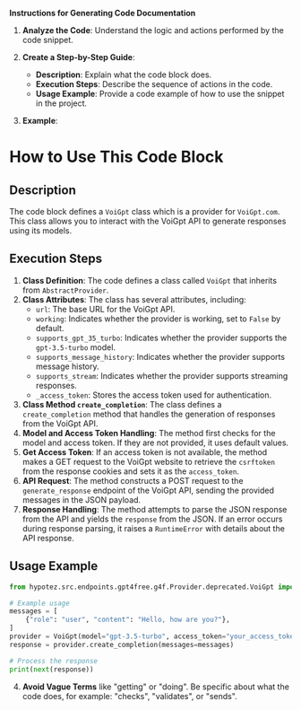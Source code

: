 **Instructions for Generating Code Documentation**

1. **Analyze the Code**: Understand the logic and actions performed by the code snippet.

2. **Create a Step-by-Step Guide**:
    - **Description**: Explain what the code block does.
    - **Execution Steps**: Describe the sequence of actions in the code.
    - **Usage Example**: Provide a code example of how to use the snippet in the project.

3. **Example**:

How to Use This Code Block
=========================================================================================

Description
-------------------------
The code block defines a `VoiGpt` class which is a provider for `VoiGpt.com`. This class allows you to interact with the VoiGpt API to generate responses using its models. 

Execution Steps
-------------------------
1. **Class Definition**: The code defines a class called `VoiGpt` that inherits from `AbstractProvider`. 
2. **Class Attributes**: The class has several attributes, including:
    - `url`: The base URL for the VoiGpt API.
    - `working`: Indicates whether the provider is working, set to `False` by default.
    - `supports_gpt_35_turbo`: Indicates whether the provider supports the `gpt-3.5-turbo` model.
    - `supports_message_history`: Indicates whether the provider supports message history.
    - `supports_stream`: Indicates whether the provider supports streaming responses.
    - `_access_token`: Stores the access token used for authentication.
3. **Class Method `create_completion`**: The class defines a `create_completion` method that handles the generation of responses from the VoiGpt API.
4. **Model and Access Token Handling**: The method first checks for the model and access token. If they are not provided, it uses default values.
5. **Get Access Token**: If an access token is not available, the method makes a GET request to the VoiGpt website to retrieve the `csrftoken` from the response cookies and sets it as the `access_token`.
6. **API Request**: The method constructs a POST request to the `generate_response` endpoint of the VoiGpt API, sending the provided messages in the JSON payload. 
7. **Response Handling**: The method attempts to parse the JSON response from the API and yields the `response` from the JSON. If an error occurs during response parsing, it raises a `RuntimeError` with details about the API response.

Usage Example
-------------------------

```python
from hypotez.src.endpoints.gpt4free.g4f.Provider.deprecated.VoiGpt import VoiGpt

# Example usage 
messages = [
    {"role": "user", "content": "Hello, how are you?"},
]
provider = VoiGpt(model="gpt-3.5-turbo", access_token="your_access_token")
response = provider.create_completion(messages=messages)

# Process the response
print(next(response))
```

4. **Avoid Vague Terms** like "getting" or "doing". Be specific about what the code does, for example: "checks", "validates", or "sends".